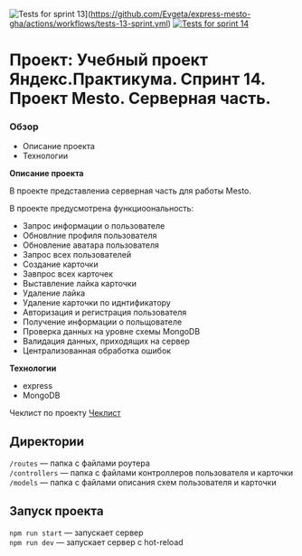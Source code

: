 ![Tests for sprint 13](https://github.com/Evgeta/express-mesto-gha/actions/workflows/tests-13-sprint.yml/badge.svg)](https://github.com/Evgeta/express-mesto-gha/actions/workflows/tests-13-sprint.yml) [![Tests for sprint 14](https://github.com/Evgeta/express-mesto-gha/actions/workflows/tests-14-sprint.yml/badge.svg)](https://github.com/Evgeta/express-mesto-gha/actions/workflows/tests-14-sprint.yml)


# Проект: Учебный проект Яндекс.Практикума. Спринт 14. Проект Mesto. Серверная часть. 

### Обзор
* Описание проекта
* Технологии

**Описание проекта**

 В проекте представлениа серверная часть для работы Mesto.

 В проекте предусмотрена функциоональность:
  * Запрос информации о пользователе
  * Обновлние профиля пользователя
  * Обновление аватара пользователя
  * Запрос всех пользователей
  * Создание карточки
  * Завпрос всех карточек
  * Выставление лайка карточки
  * Удаление лайка
  * Удаление карточки по иднтификатору
  * Авторизация и регистрация пользователя
  * Получение информации о польщователе
  * Проверка данных на уровне схемы MongoDB
  * Валидация данных, приходящих на сервер
  * Централизованная обработка ошибок

**Технологии**

* express
* MongoDB

Чеклист по проекту [Чеклист](https://code.s3.yandex.net/web-developer/checklists-pdf/new-program/checklist_14.pdf)

## Директории

`/routes` — папка с файлами роутера  
`/controllers` — папка с файлами контроллеров пользователя и карточки   
`/models` — папка с файлами описания схем пользователя и карточки  

## Запуск проекта

`npm run start` — запускает сервер   
`npm run dev` — запускает сервер с hot-reload
